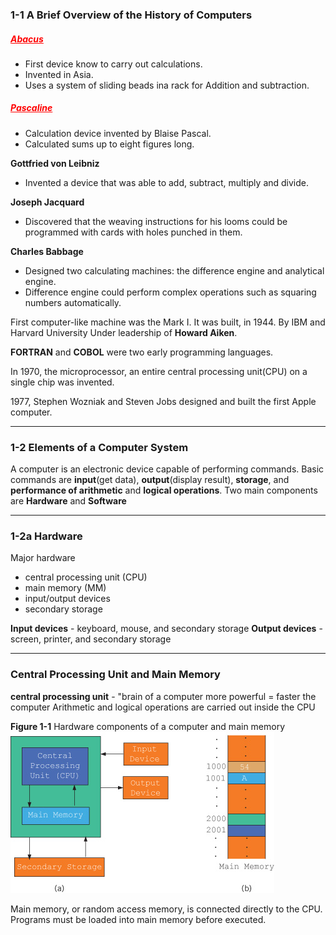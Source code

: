 ### 1-1 A Brief Overview of the History of Computers

 <h5><span style="color:red"><u>Abacus</u></span></h5>

* First device know to carry out calculations.
* Invented in Asia.
* Uses a system of sliding beads ina rack for Addition and subtraction.

 <h5><span style="color:red"><u>Pascaline</u></span></h5>

 * Calculation device invented by Blaise Pascal.
 * Calculated sums up to eight figures long.

**Gottfried von Leibniz** 
  
  * Invented a device that was able to add, subtract, multiply and divide. 

**Joseph Jacquard** 

* Discovered that the weaving instructions for his looms could be programmed with cards with holes punched in them.

**Charles Babbage** 

* Designed two calculating machines: the difference engine and analytical engine.
* Difference engine could perform complex operations such as squaring numbers automatically.

First computer-like machine was the Mark I. It was built, in 1944. By IBM and Harvard University Under leadership of **Howard Aiken**.

**FORTRAN** and **COBOL** were two early programming languages.

In 1970, the microprocessor, an entire central processing unit(CPU) on a single chip was invented.

1977, Stephen Wozniak and Steven Jobs designed and built the first Apple computer.

---
### 1-2 Elements of a Computer System

A computer is an electronic device capable of performing commands. Basic commands are **input**(get data), **output**(display result), **storage**, and **performance of arithmetic** and **logical operations**. Two main components are **Hardware** and **Software**

---

### 1-2a Hardware

Major hardware 
* central processing unit (CPU)
* main memory (MM)
* input/output devices
* secondary storage

**Input devices** - keyboard, mouse, and secondary storage
**Output devices** - screen, printer, and secondary storage

---
### Central Processing Unit and Main Memory

**central processing unit** - "brain of a computer
more powerful = faster the computer
Arithmetic and logical operations are carried out inside the CPU

**Figure 1-1** Hardware components of a computer and main memory
![Figure1-1](Images/Figure1-1.jpg)

Main memory, or random access memory, is connected directly to the CPU. Programs must be loaded into main memory before executed.
